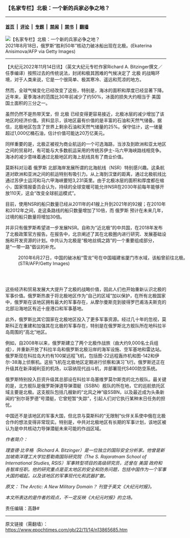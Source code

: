 ### 【名家专栏】北极：一个新的兵家必争之地？

---

#### [首页](../../../..?n13865685) &nbsp;|&nbsp; [评论](../../../../../epoch-comment?n13865685) &nbsp;|&nbsp; [专题](../../../../../epoch-special?n13865685) &nbsp;|&nbsp; [禁闻](../../../../../epoch-news?n13865685) &nbsp;|&nbsp; [禁书](../../../../../books?n13865685) &nbsp;|&nbsp; [翻墙](https://github.com/gfw-breaker/nogfw/blob/master/README.md?n13865685)


<div><img alt="【名家专栏】北极：一个新的兵家必争之地？" class="attachment-djy_600_400 size-djy_600_400 wp-post-image" src="https://i.epochtimes.com/assets/uploads/2022/11/id13865686-GettyImages-1235114294-700x420-600x400.jpg"/>
<div class="caption">
 2021年8月18日，俄罗斯“胜利50年”核动力破冰船出现在北极。(Ekaterina Anisimova/AFP via Getty Images)
</div></div><hr/><div class="post_content" id="artbody" itemprop="articleBody">
 <!-- article content begin -->
 <p>
  【大纪元2022年11月14日讯】（英文大纪元专栏作家Richard A. Bitzinger撰文／任季编译）按照过去的传统说法，封闭和极其困难的气候决定了
  <ok href="https://www.epochtimes.com/gb/tag/%E5%8C%97%E6%9E%81.html">
   北极
  </ok>
  的战略环境，对于人类来说，它是一个很简单、极其寒冷、遥远和荒凉的地方。
 </p>
 <p>
  然而，全球气候变化已经改变了这些，特别是，海冰的面积和厚度已经显著下降。近年来，夏季海冰的范围比30年前减少了约50%，冰面的损失大约相当于
  <ok href="https://www.epochtimes.com/gb/tag/%E7%BE%8E%E5%9B%BD.html">
   美国
  </ok>
  国土面积的三分之一。
 </p>
 <p>
  虽然仍然不是热带天堂，但
  <ok href="https://www.epochtimes.com/gb/tag/%E5%8C%97%E6%9E%81.html">
   北极
  </ok>
  已经变得更容易接近，北极冰层的减少增加了该地区的经济价值。资料显示，该地区最有价值的是丰富的石油和天然气储备。据信，北极地区包含了世界上剩余石油和天然气储量的25%。保守估计，这一储量超过1,000亿桶石油，估计价值可能达20万亿美元。
 </p>
 <p>
  同样重要的是，北极正被视为商业航运的一个可选海路，当涉及到欧洲和亚太地区之间的贸易时，有可能与大多数航运采用的传统苏伊士-马六甲海峡路线相竞争。海冰的减少意味着通过北极地区的海上航线具有了商业价值。
 </p>
 <p>
  莫斯科对沿着
  <ok href="https://www.epochtimes.com/gb/tag/%E4%BF%84%E7%BD%97%E6%96%AF.html">
   俄罗斯
  </ok>
  北部海岸发展所谓的北海航线（NSR）特别感兴趣。这条航道对欧洲和亚洲之间的航运特别有吸引力。从上海到汉堡的距离，通过北极航线比通过苏伊士运河和马六甲海峡要短3,231英里。由于北极冰层的面积和厚度都在缩小，国家情报委员会认为，持续的全球变暖可能允许NSR在2030年前每年能够开放110天，这会“改变全球航运模式”。
 </p>
 <p>
  目前，使用NSR的船只数量已经从2011年的41艘上升到2021年的92艘；在2010年和2012年之间，走这条路线的船只数量增加了10倍，而
  <ok href="https://www.epochtimes.com/gb/tag/%E4%BF%84%E7%BD%97%E6%96%AF.html">
   俄罗斯
  </ok>
  预计在未来几年，过境的船只数量将增加30倍。
 </p>
 <p>
  并非只有俄罗斯希望进一步发展NSR。自称为“近北极”的中共国，在2018年发布了北极政策官方报告。在报告中，北京阐述了其在北极圈内进行研究、发展基础设施和开发资源的计划。中共认为北极是“极地丝绸之路”的一个重要组成部分，是“一带一路”倡议的补充。
 </p>
 <figure aria-describedby="caption-attachment-13865690" class="wp-caption aligncenter" id="attachment_13865690" style="width: 600px">
  <ok href=" https://i.epochtimes.com/assets/uploads/2022/11/id13865690-china_icebreaker_xuelong-600x360.jpg" rel="noreferrer noopener" target="_blank">
   <img alt="" class="size-large wp-image-13865690" src="https://i.epochtimes.com/assets/uploads/2022/11/id13865690-china_icebreaker_xuelong-600x360.jpg"/>
  </ok>
  <br/><figcaption class="wp-caption-text" id="caption-attachment-13865690">
   2010年6月27日，中国的破冰船“雪龙”号在中国福建省厦门市水域，该船曾前往北极。(STR/AFP/Getty Images)
  </figcaption><br/>
 </figure><br/>
 <p>
  这些经济和贸易发展大大提升了北极的战略价值，因此人们也开始重新认识北极的军事价值。俄罗斯热衷于将北极地区作为“自己的区域”加以保护，在所有北极国家中，俄罗斯在该地区拥有最大的军事存在，从摩尔曼斯克到彼得罗巴甫洛夫斯克的北部沿海地区有近十座港口和军事基地。
 </p>
 <p>
  此外，俄罗斯比其它国家在北极地区投入了更多军事资源。经过几十年的忽视，莫斯科正在重建和加强其在北极的军事存在，特别是在俄罗斯北方舰队所在地科拉半岛周围的“高北”地区。
 </p>
 <p>
  例如，自2008年以来，俄罗斯建立了两个北极作战旅（由大约9,000名士兵组成），并重新开放了科拉半岛和俄罗斯北极沿岸的海军设施、空军基地和雷达站。俄罗斯现在科拉岛大约有100架远程飞机，包括图-22远程轰炸机和图-142和伊尔-38海上侦察机。这些飞机在北极地区定期进行侦察和演习飞行。俄罗斯还正在升级其在新泽姆利亚的机场，以容纳现代战斗机，并部署现代S400防空系统。
 </p>
 <p>
  俄罗斯特别投入巨资升级其总部设在科拉半岛塞维罗莫尔斯克的北方舰队。最关键的是，北方舰队是俄罗斯弹道导弹潜艇（SSBN）舰队的所在地，它的巡航依托区域主要是北极。这支舰队包括几艘新的“北风之神”级SSBN，以及最近成为头条新闻的“别尔哥罗德”号潜艇，它曾短暂“失踪”，引起人们对它执行某种末日任务的担忧。
 </p>
 <p>
  中国还不是该地区的军事大国，但北京与莫斯科的“无限制”伙伴关系使中俄在北极合作的想法变得非常现实。特别是，中共对北极地区有长期的军事计划，该地区被认为是中共核动力导弹潜艇未来可能的作战区域。
 </p>
 <p>
  <em>
   作者简介：
  </em>
 </p>
 <p>
  <em>
   理查德‧比辛格（Richard A. Bitzinger）是一位独立的国际安全分析家。他曾是新加坡南洋理工大学拉惹勒南国际研究院（The S. Rajaratnam School of International Studies, RSIS）军事转型项目的高级研究员，还曾在
   <ok href="https://www.epochtimes.com/gb/tag/%E7%BE%8E%E5%9B%BD.html">
    美国
   </ok>
   政府和各智库任职。他的研究重点是亚太地区的安全和防务问题，包括中国作为一个军事大国的崛起，以及该地区的军事现代化和武器扩散。
  </em>
 </p>
 <p>
  <em>
   原文：
   <ok href="https://www.theepochtimes.com/the-arctic-a-new-military-domain_4852743.html">
    The Arctic: A New Military Domain？
   </ok>
   刊登于英文《大纪元时报》。
  </em>
 </p>
 <p>
  <em>
   本文所表达的是作者的观点，不一定反映《大纪元时报》的立场。
  </em>
 </p>
 <p>
  责任编辑：高静#
 </p>
 <!-- article content end -->
 <div id="below_article_ad">
 </div>
</div>


---

原文链接（需翻墙）：https://www.epochtimes.com/gb/22/11/14/n13865685.htm